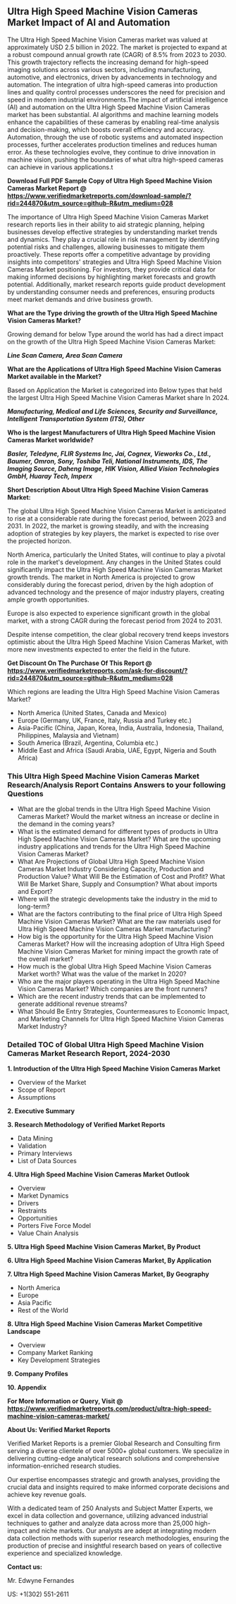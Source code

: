 <h2>Ultra High Speed Machine Vision Cameras Market Impact of AI and Automation</h2>The Ultra High Speed Machine Vision Cameras market was valued at approximately USD 2.5 billion in 2022. The market is projected to expand at a robust compound annual growth rate (CAGR) of 8.5% from 2023 to 2030. This growth trajectory reflects the increasing demand for high-speed imaging solutions across various sectors, including manufacturing, automotive, and electronics, driven by advancements in technology and automation. The integration of ultra high-speed cameras into production lines and quality control processes underscores the need for precision and speed in modern industrial environments.The impact of artificial intelligence (AI) and automation on the Ultra High Speed Machine Vision Cameras market has been substantial. AI algorithms and machine learning models enhance the capabilities of these cameras by enabling real-time analysis and decision-making, which boosts overall efficiency and accuracy. Automation, through the use of robotic systems and automated inspection processes, further accelerates production timelines and reduces human error. As these technologies evolve, they continue to drive innovation in machine vision, pushing the boundaries of what ultra high-speed cameras can achieve in various applications.t</p><p id="" class=""><strong>Download Full PDF Sample Copy of Ultra High Speed Machine Vision Cameras Market Report @ <a href="https://www.verifiedmarketreports.com/download-sample/?rid=244870&utm_source=github-R&utm_medium=028" target="_blank">https://www.verifiedmarketreports.com/download-sample/?rid=244870&utm_source=github-R&utm_medium=028</a></strong></p><p>The importance of&nbsp;Ultra High Speed Machine Vision Cameras Market research reports lies in their ability to aid strategic planning, helping businesses develop effective strategies by understanding market trends and dynamics. They play a crucial role in risk management by identifying potential risks and challenges, allowing businesses to mitigate them proactively. These reports offer a competitive advantage by providing insights into competitors' strategies and Ultra High Speed Machine Vision Cameras Market positioning. For investors, they provide critical data for making informed decisions by highlighting market forecasts and growth potential. Additionally, market research reports guide product development by understanding consumer needs and preferences, ensuring products meet market demands and drive business growth.</p><p><strong>What are the&nbsp;Type driving the growth of the Ultra High Speed Machine Vision Cameras Market?</strong></p><p id="" class="">Growing demand for below Type around the world has had a direct impact on the growth of the Ultra High Speed Machine Vision Cameras Market:</p><em><strong>Line Scan Camera, Area Scan Camera</strong></em></p><strong>What are the&nbsp;Applications&nbsp;of Ultra High Speed Machine Vision Cameras Market available in the Market?</strong></p><p id="" class="">Based on Application the Market is categorized into Below types that held the largest Ultra High Speed Machine Vision Cameras Market share In 2024.</p><em><strong>Manufacturing, Medical and Life Sciences, Security and Surveillance, Intelligent Transportation System (ITS), Other</strong></em></p><strong>Who is the largest Manufacturers of Ultra High Speed Machine Vision Cameras Market worldwide?</strong></p><p><em><strong>Basler, Teledyne, FLIR Systems Inc, Jai, Cognex, Vieworks Co., Ltd., Baumer, Omron, Sony, Toshiba Teli, National Instruments, IDS, The Imaging Source, Daheng Image, HIK Vision, Allied Vision Technologies GmbH, Huaray Tech, Imperx</strong></em></p><p id="" class=""><strong>Short Description About Ultra High Speed Machine Vision Cameras Market:</strong></p><p>The global Ultra High Speed Machine Vision Cameras Market is anticipated to rise at a considerable rate during the forecast period, between 2023 and 2031. In 2022, the market is growing steadily, and with the increasing adoption of strategies by key players, the market is expected to rise over the projected horizon.</p><p>North America, particularly the United States, will continue to play a pivotal role in the market's development. Any changes in the United States could significantly impact the Ultra High Speed Machine Vision Cameras Market growth trends. The market in North America is projected to grow considerably during the forecast period, driven by the high adoption of advanced technology and the presence of major industry players, creating ample growth opportunities.</p><p>Europe is also expected to experience significant growth in the global market, with a strong CAGR during the forecast period from 2024 to 2031.</p><p>Despite intense competition, the clear global recovery trend keeps investors optimistic about the Ultra High Speed Machine Vision Cameras Market, with more new investments expected to enter the field in the future.</p><p id="" class=""><strong>Get Discount On The Purchase Of This Report @ <a href="https://www.verifiedmarketreports.com/ask-for-discount/?rid=244870&utm_source=github-R&utm_medium=028" target="_blank">https://www.verifiedmarketreports.com/ask-for-discount/?rid=244870&utm_source=github-R&utm_medium=028</a></strong></p>Which regions are leading the Ultra High Speed Machine Vision Cameras Market?</p><ul><li>North America (United States, Canada and Mexico)</li><li>Europe (Germany, UK, France, Italy, Russia and Turkey etc.)</li><li>Asia-Pacific (China, Japan, Korea, India, Australia, Indonesia, Thailand, Philippines, Malaysia and Vietnam)</li><li>South America (Brazil, Argentina, Columbia etc.)</li><li>Middle East and Africa (Saudi Arabia, UAE, Egypt, Nigeria and South Africa)</li></ul><h3 id="" class="">This Ultra High Speed Machine Vision Cameras Market Research/Analysis Report Contains Answers to your following Questions</h3><ul><li>What are the global trends in the Ultra High Speed Machine Vision Cameras Market? Would the market witness an increase or decline in the demand in the coming years?</li><li>What is the estimated demand for different types of products in Ultra High Speed Machine Vision Cameras Market? What are the upcoming industry applications and trends for the Ultra High Speed Machine Vision Cameras Market?</li><li>What Are Projections of Global Ultra High Speed Machine Vision Cameras Market Industry Considering Capacity, Production and Production Value? What Will Be the Estimation of Cost and Profit? What Will Be Market Share, Supply and Consumption? What about imports and Export?</li><li>Where will the strategic developments take the industry in the mid to long-term?</li><li>What are the factors contributing to the final price of Ultra High Speed Machine Vision Cameras Market? What are the raw materials used for Ultra High Speed Machine Vision Cameras Market manufacturing?</li><li>How big is the opportunity for the Ultra High Speed Machine Vision Cameras Market? How will the increasing adoption of Ultra High Speed Machine Vision Cameras Market for mining impact the growth rate of the overall market?</li><li>How much is the global Ultra High Speed Machine Vision Cameras Market worth? What was the value of the market In 2020?</li><li>Who are the major players operating in the Ultra High Speed Machine Vision Cameras Market? Which companies are the front runners?</li><li>Which are the recent industry trends that can be implemented to generate additional revenue streams?</li><li>What Should Be Entry Strategies, Countermeasures to Economic Impact, and Marketing Channels for Ultra High Speed Machine Vision Cameras Market Industry?</li></ul><h3 id="" class="">Detailed TOC of Global Ultra High Speed Machine Vision Cameras Market Research Report, 2024-2030</h3><p id="" class=""><strong>1. Introduction of the Ultra High Speed Machine Vision Cameras Market</strong></p><ul><li>Overview of the Market</li><li>Scope of Report</li><li>Assumptions</li></ul><p id="" class=""><strong>2. Executive Summary</strong></p><p id="" class=""><strong>3. Research Methodology of Verified Market Reports</strong></p><ul><li>Data Mining</li><li>Validation</li><li>Primary Interviews</li><li>List of Data Sources</li></ul><p id="" class=""><strong>4. Ultra High Speed Machine Vision Cameras Market Outlook</strong></p><ul><li>Overview</li><li>Market Dynamics</li><li>Drivers</li><li>Restraints</li><li>Opportunities</li><li>Porters Five Force Model</li><li>Value Chain Analysis</li></ul><p id="" class=""><strong>5. Ultra High Speed Machine Vision Cameras Market, By Product</strong></p><p id="" class=""><strong>6. Ultra High Speed Machine Vision Cameras Market, By Application</strong></p><p id="" class=""><strong>7. Ultra High Speed Machine Vision Cameras Market, By Geography</strong></p><ul><li>North America</li><li>Europe</li><li>Asia Pacific</li><li>Rest of the World</li></ul><p id="" class=""><strong>8. Ultra High Speed Machine Vision Cameras Market Competitive Landscape</strong></p><ul><li>Overview</li><li>Company Market Ranking</li><li>Key Development Strategies</li></ul><p id="" class=""><strong>9. Company Profiles</strong></p><p id="" class=""><strong>10. Appendix</strong></p><p id="" class=""><strong>For More Information or Query, Visit @ <a href="https://www.verifiedmarketreports.com/product/ultra-high-speed-machine-vision-cameras-market/" target="_blank">https://www.verifiedmarketreports.com/product/ultra-high-speed-machine-vision-cameras-market/</a></strong></p><p id="" class=""><strong>About Us: Verified Market Reports</strong></p><p id="" class="">Verified Market Reports is a premier Global Research and Consulting firm serving a diverse clientele of over 5000+ global customers. We specialize in delivering cutting-edge analytical research solutions and comprehensive information-enriched research studies.</p><p id="" class="">Our expertise encompasses strategic and growth analyses, providing the crucial data and insights required to make informed corporate decisions and achieve key revenue goals.</p><p id="" class="">With a dedicated team of 250 Analysts and Subject Matter Experts, we excel in data collection and governance, utilizing advanced industrial techniques to gather and analyze data across more than 25,000 high-impact and niche markets. Our analysts are adept at integrating modern data collection methods with superior research methodologies, ensuring the production of precise and insightful research based on years of collective experience and specialized knowledge.</p><p id="" class=""><strong>Contact us:</strong></p><p id="" class="">Mr. Edwyne Fernandes</p><p id="" class="">US: +1(302) 551-2611</p>